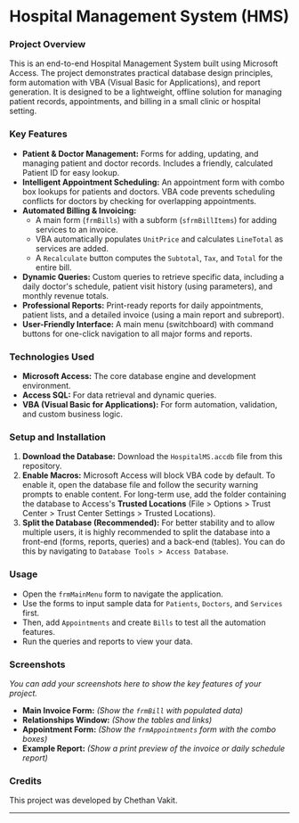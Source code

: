 # Hospital Management System (HMS)

### Project Overview

This is an end-to-end Hospital Management System built using Microsoft Access. The project demonstrates practical database design principles, form automation with VBA (Visual Basic for Applications), and report generation. It is designed to be a lightweight, offline solution for managing patient records, appointments, and billing in a small clinic or hospital setting.

### Key Features

* **Patient & Doctor Management:** Forms for adding, updating, and managing patient and doctor records. Includes a friendly, calculated Patient ID for easy lookup.
* **Intelligent Appointment Scheduling:** An appointment form with combo box lookups for patients and doctors. VBA code prevents scheduling conflicts for doctors by checking for overlapping appointments.
* **Automated Billing & Invoicing:**
    * A main form (`frmBills`) with a subform (`sfrmBillItems`) for adding services to an invoice.
    * VBA automatically populates `UnitPrice` and calculates `LineTotal` as services are added.
    * A `Recalculate` button computes the `Subtotal`, `Tax`, and `Total` for the entire bill.
* **Dynamic Queries:** Custom queries to retrieve specific data, including a daily doctor's schedule, patient visit history (using parameters), and monthly revenue totals.
* **Professional Reports:** Print-ready reports for daily appointments, patient lists, and a detailed invoice (using a main report and subreport).
* **User-Friendly Interface:** A main menu (switchboard) with command buttons for one-click navigation to all major forms and reports.

### Technologies Used

* **Microsoft Access:** The core database engine and development environment.
* **Access SQL:** For data retrieval and dynamic queries.
* **VBA (Visual Basic for Applications):** For form automation, validation, and custom business logic.

### Setup and Installation

1.  **Download the Database:** Download the `HospitalMS.accdb` file from this repository.
2.  **Enable Macros:** Microsoft Access will block VBA code by default. To enable it, open the database file and follow the security warning prompts to enable content. For long-term use, add the folder containing the database to Access's **Trusted Locations** (File > Options > Trust Center > Trust Center Settings > Trusted Locations).
3.  **Split the Database (Recommended):** For better stability and to allow multiple users, it is highly recommended to split the database into a front-end (forms, reports, queries) and a back-end (tables). You can do this by navigating to `Database Tools > Access Database`.

### Usage

* Open the `frmMainMenu` form to navigate the application.
* Use the forms to input sample data for `Patients`, `Doctors`, and `Services` first.
* Then, add `Appointments` and create `Bills` to test all the automation features.
* Run the queries and reports to view your data.

### Screenshots

_You can add your screenshots here to show the key features of your project._

* **Main Invoice Form:** _(Show the `frmBill` with populated data)_
* **Relationships Window:** _(Show the tables and links)_
* **Appointment Form:** _(Show the `frmAppointments` form with the combo boxes)_
* **Example Report:** _(Show a print preview of the invoice or daily schedule report)_

### Credits

This project was developed by Chethan Vakit.

---
